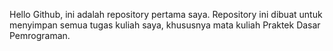 Hello Github, ini adalah repository pertama saya.
Repository ini dibuat untuk menyimpan semua tugas kuliah saya, khususnya mata kuliah Praktek Dasar Pemrograman. 